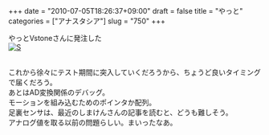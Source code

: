 +++
date = "2010-07-05T18:26:37+09:00"
draft = false
title = "やっと"
categories = ["アナスタシア"]
slug = "750"
+++

<p>やっとVstoneさんに発注した<br /><a href="/images/robolog/photos/uncategorized/2010/07/05/s.jpg"><img  border="0"  alt="S" title="S" src="/images/robolog/blog/images/2010/07/05/s.jpg" /></a>

<br />これから徐々にテスト期間に突入していくだろうから、ちょうど良いタイミングで届くだろう。<br />あとはAD変換関係のデバッグ。<br />モーションを組み込むためのポインタか配列。<br />足裏センサは、最近のしまけんさんの記事を読むと、どうも難しそう。<br />アナログ値を取る以前の問題らしい。まいったなあ。</p>

